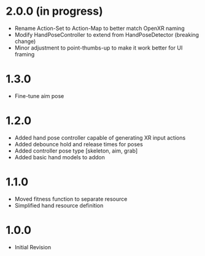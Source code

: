 # 2.0.0 (in progress)
- Rename Action-Set to Action-Map to better match OpenXR naming
- Modify HandPoseController to extend from HandPoseDetector (breaking change)
- Minor adjustment to point-thumbs-up to make it work better for UI framing

# 1.3.0
- Fine-tune aim pose

# 1.2.0
- Added hand pose controller capable of generating XR input actions
- Added debounce hold and release times for poses
- Added controller pose type [skeleton, aim, grab]
- Added basic hand models to addon

# 1.1.0
- Moved fitness function to separate resource
- Simplified hand resource definition

# 1.0.0
- Initial Revision
